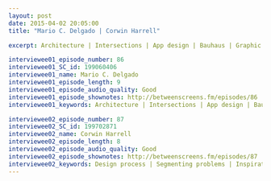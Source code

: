 ```yaml
---
layout: post
date: 2015-04-02 20:05:00
title: "Mario C. Delgado | Corwin Harrell"

excerpt: Architecture | Intersections | App design | Bauhaus | Graphic influence | UX | Designing space || Design process | Segmenting problems | Inspirations | Wireframes | Prototyping | thoughtbot | User tests | Heat maps 

interviewee01_episode_number: 86
interviewee01_SC_id: 199060406
interviewee01_name: Mario C. Delgado
interviewee01_episode_length: 9
interviewee01_episode_audio_quality: Good
interviewee01_episode_shownotes: http://betweenscreens.fm/episodes/86
interviewee01_keywords: Architecture | Intersections | App design | Bauhaus | Graphic influence | UX | Designing space

interviewee02_episode_number: 87
interviewee02_SC_id: 199702871
interviewee02_name: Corwin Harrell
interviewee02_episode_length: 8
interviewee02_episode_audio_quality: Good
interviewee02_episode_shownotes: http://betweenscreens.fm/episodes/87
interviewee02_keywords: Design process | Segmenting problems | Inspirations | Wireframes | Prototyping | thoughtbot | User tests | Heat maps
---
```

